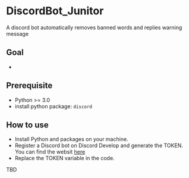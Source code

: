 # DiscordBot_Junitor
A discord bot automatically removes banned words and replies warning message

## Goal
- 

## Prerequisite
- Python >= 3.0
- install python package: `discord`

## How to use
- Install Python and packages on your machine.
- Register a Discord bot on Discord Develop and generate the TOKEN. You can find the websit [here](https://discord.com/developers/docs/intro)
- Replace the TOKEN variable in the code.

TBD
